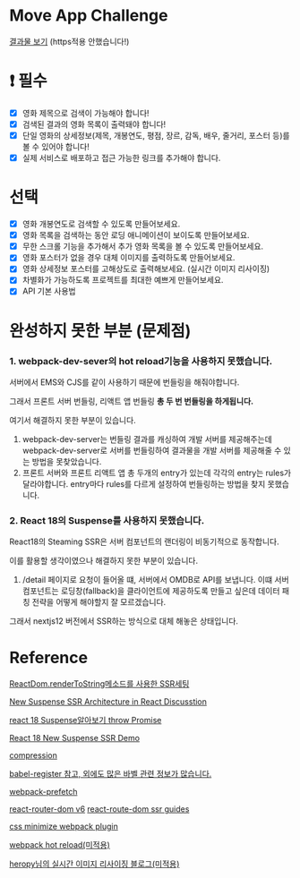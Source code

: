 # Move App Challenge

[결과물 보기](http://ec2-3-84-213-170.compute-1.amazonaws.com) (https적용 안했습니다!)

# ❗ 필수

- [x] 영화 제목으로 검색이 가능해야 합니다!
- [x] 검색된 결과의 영화 목록이 출력돼야 합니다!
- [x] 단일 영화의 상세정보(제목, 개봉연도, 평점, 장르, 감독, 배우, 줄거리, 포스터 등)를 볼 수 있어야 합니다!
- [x] 실제 서비스로 배포하고 접근 가능한 링크를 추가해야 합니다.

# 선택

- [x] 영화 개봉연도로 검색할 수 있도록 만들어보세요.
- [x] 영화 목록을 검색하는 동안 로딩 애니메이션이 보이도록 만들어보세요.
- [x] 무한 스크롤 기능을 추가해서 추가 영화 목록을 볼 수 있도록 만들어보세요.
- [x] 영화 포스터가 없을 경우 대체 이미지를 출력하도록 만들어보세요.
- [x] 영화 상세정보 포스터를 고해상도로 출력해보세요. (실시간 이미지 리사이징)
- [x] 차별화가 가능하도록 프로젝트를 최대한 예쁘게 만들어보세요.
- [x] API 기본 사용법

# 완성하지 못한 부분 (문제점)

### 1. webpack-dev-sever의 hot reload기능을 사용하지 못했습니다.

서버에서 EMS와 CJS를 같이 사용하기 때문에 번들링을 해줘야합니다.

그래서 프론트 서버 번들링, 리액트 앱 번들링 **총 두 번 번들링을 하게됩니다.**

여기서 해결하지 못한 부분이 있습니다.

1. webpack-dev-server는 번들링 결과를 캐싱하여 개발 서버를 제공해주는데
   webpack-dev-server로 서버를 번들링하여 결과물을 개발 서버를 제공해줄 수 있는 방법을 못찾았습니다.
2. 프론트 서버와 프론트 리액트 앱 총 두개의 entry가 있는데 각각의 entry는 rules가 달라야합니다. entry마다 rules를 다르게 설정하여 번들링하는 방법을 찾지 못했습니다.

### 2. React 18의 Suspense를 사용하지 못했습니다.

React18의 Steaming SSR은 서버 컴포넌트의 랜더링이 비동기적으로 동작합니다.

이를 활용할 생각이였으나 해결하지 못한 부분이 있습니다.

1. /detail 페이지로 요청이 들어올 떄, 서버에서 OMDB로 API를 보냅니다. 이떄 서버 컴포넌트는 로딩창(fallback)을 클라이언트에 제공하도록 만들고 싶은데 데이터 패칭 전략을 어떻게 해야할지 잘 모르겠습니다.

그래서 nextjs12 버전에서 SSR하는 방식으로 대체 해놓은 상태입니다.

# Reference

[ReactDom.renderToString메소드를 사용한 SSR세팅](https://github.com/Octanium91/react-app-ssr)

[New Suspense SSR Architecture in React Discusstion](https://github.com/reactwg/react-18/discussions/37)

[react 18 Suspense알아보기 throw Promise](https://velog.io/@xiniha/React-Suspense-%EC%95%8C%EC%95%84%EB%B3%B4%EA%B8%B0)

[React 18 New Suspense SSR Demo](https://codesandbox.io/s/kind-sammet-j56ro?file=/src/index.js:267-278)

[compression](https://velog.io/@onejaejae/Node-jsExpress-%EB%AF%B8%EB%93%A4%EC%9B%A8%EC%96%B4-%EC%82%AC%EC%9A%A9-body-paresr-compression)

[babel-register 참고, 외에도 많은 바벨 관련 정보가 많습니다.](https://jbee.io/etc/Everything-about-babel/)

[webpack-prefetch](https://velog.io/@minsu2344/Vue-router-%EC%84%A4%EC%A0%95%EC%9C%BC%EB%A1%9C-%ED%8E%98%EC%9D%B4%EC%A7%80-%EB%AF%B8%EB%A6%AC-cache%EC%97%90-%EB%8B%B4%EC%95%84%EB%91%90%EA%B8%B0webpackChunkName-webpackPrefetch)

[react-router-dom v6](https://velog.io/@soryeongk/ReactRouterDomV6)
[react-route-dom ssr guides](https://reactrouter.com/en/main/guides/ssr)

[css minimize webpack plugin](https://webpack.js.org/plugins/css-minimizer-webpack-plugin/)

[webpack hot reload(미적용)](https://webpack.kr/guides/hot-module-replacement/)

[heropy님의 실시간 이미지 리사이징 블로그(미적용)](https://heropy.blog/2019/07/21/resizing-images-cloudfrount-lambda/)
